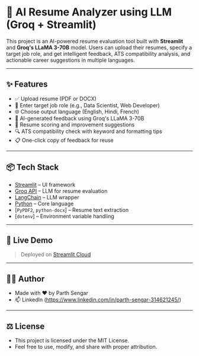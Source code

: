 # 📄 AI Resume Analyzer using LLM (Groq + Streamlit)

This project is an AI-powered resume evaluation tool built with **Streamlit** and **Groq's LLaMA 3-70B** model. Users can upload their resumes, specify a target job role, and get intelligent feedback, ATS compatibility analysis, and actionable career suggestions in multiple languages.

---

## ✨ Features

- ✅ Upload resume (PDF or DOCX)
- 🎯 Enter target job role (e.g., Data Scientist, Web Developer)
- 🌐 Choose output language (English, Hindi, French)
- 🤖 AI-generated feedback using Groq's LLaMA 3-70B
- 🧾 Resume scoring and improvement suggestions
- 🔍 ATS compatibility check with keyword and formatting tips
- 📋 One-click copy of feedback for reuse

---

## 📦 Tech Stack

- [Streamlit](https://streamlit.io/) – UI framework
- [Groq API](https://console.groq.com/) – LLM for resume evaluation
- [LangChain](https://www.langchain.com/) – LLM wrapper
- [Python](https://www.python.org/) – Core language
- [`PyPDF2`, `python-docx`] – Resume text extraction
- [`dotenv`] – Environment variable handling

---

## 🚀 Live Demo

> Deployed on [Streamlit Cloud](https://resume-analyzer-u6rkadhocdmaamsqd99xba.streamlit.app/)

---

## 🙋‍♂️ Author

- Made with ❤️ by Parth Sengar
- 📫 LinkedIn (https://www.linkedin.com/in/parth-sengar-314621245/)

---

## ⚖️ License

- This project is licensed under the MIT License.
- Feel free to use, modify, and share with proper attribution.
